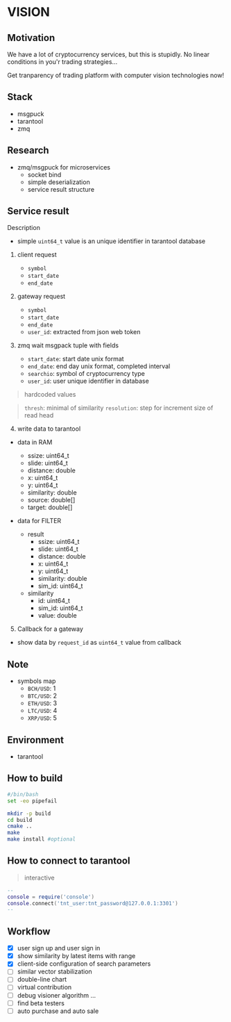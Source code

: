# VISION

## Motivation

We have a lot of cryptocurrency services, but this is stupidly. No linear conditions in you'r trading strategies...

Get tranparency of trading platform with computer vision technologies now!

## Stack

-   msgpuck
-   tarantool
-   zmq

## Research

-   zmq/msgpuck for microservices
    -   socket bind
    -   simple deserialization
    -   service result structure

## Service result

Description

-   simple `uint64_t` value is an unique identifier in tarantool database

1. client request

    - `symbol`
    - `start_date`
    - `end_date`

2. gateway request

    - `symbol`
    - `start_date`
    - `end_date`
    - `user_id`: extracted from json web token

3. zmq wait msgpack tuple with fields

    - `start_date`: start date unix format
    - `end_date`: end day unix format, completed interval
    - `searchio`: symbol of cryptocurrency type
    - `user_id`: user unique identifier in database

> hardcoded values

> `thresh`: minimal of similarity
> `resolution`: step for increment size of read head

4. write data to tarantool

-   data in RAM

    -   ssize: uint64_t
    -   slide: uint64_t
    -   distance: double
    -   x: uint64_t
    -   y: uint64_t
    -   similarity: double
    -   source: double[]
    -   target: double[]

-   data for FILTER
    -   result
        -   ssize: uint64_t
        -   slide: uint64_t
        -   distance: double
        -   x: uint64_t
        -   y: uint64_t
        -   similarity: double
        -   sim_id: uint64_t
    -   similarity
        -   id: uint64_t
        -   sim_id: uint64_t
        -   value: double

5. Callback for a gateway

-   show data by `request_id` as `uint64_t` value from callback

## Note

-   symbols map
    -   `BCH/USD`: 1
    -   `BTC/USD`: 2
    -   `ETH/USD`: 3
    -   `LTC/USD`: 4
    -   `XRP/USD`: 5

## Environment

-   tarantool

## How to build

```bash
#/bin/bash
set -eo pipefail

mkdir -p build
cd build
cmake ..
make
make install #optional
```

## How to connect to tarantool

> interactive

```lua
--
console = require('console')
console.connect('tnt_user:tnt_password@127.0.0.1:3301')
--
```

## Workflow

-   [x] user sign up and user sign in
-   [x] show similarity by latest items with range
-   [x] client-side configuration of search parameters
-   [ ] similar vector stabilization
-   [ ] double-line chart
-   [ ] virtual contribution
-   [ ] debug visioner algorithm ...
-   [ ] find beta testers
-   [ ] auto purchase and auto sale
